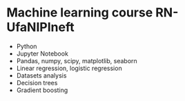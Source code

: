 # Machine learning course RN-UfaNIPIneft

- Python
- Jupyter Notebook
- Pandas, numpy, scipy, matplotlib, seaborn 
- Linear regression, logistic regression
- Datasets analysis
- Decision trees
- Gradient boosting
